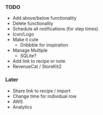### TODO
- Add above/below functionality
- Delete functionality
- Schedule all notifications (for step times)
- Icon/Logo
- Make it cute
  - Dribbble for inspiration
- Manage Multiple
  - SQLite?
- Add link to recipe or note
- RevenueCat / StoreKit2

### Later
- Share link to recipe / import
- Change time for individual row
- AWS
- Analytics
